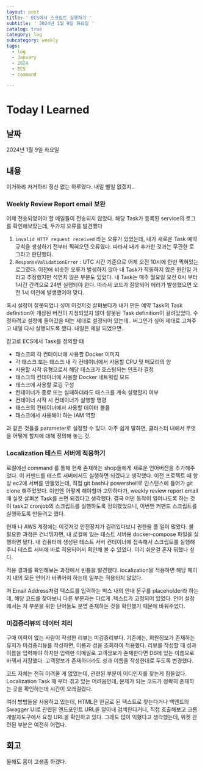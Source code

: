 ```yaml
---
layout: post
title: ' ECS에서 스크립트 실행하기 '
subtitle: ' 2024년 1월 9일 화요일 '
catalog: true
category: log
subcategory: weekly
tags:
  - log
  - January
  - 2024
  - ECS
  - command

---
```


# Today I Learned

## 날짜

2024년 1월 9일 화요일

## 내용

이거하랴 저거하랴 정신 없는 하루였다. 내일 별일 없겠지..

### Weekly Review Report email 보완

어제 전송되었어야 할 메일들이 전송되지 않았다. 해당 Task가 등록된 service의 로그를 확인해보았는데, 두가지 오류를 발견했다

1. `invalid HTTP request received`  라는 오류가 있었는데, 내가 새로운 Task 예약 규칙을 생성하기 전부터 찍혀오던 오류였다. 따라서 내가 추가한 것과는 무관한 로그라고 판단했다.
2. `ResponseValidationError` : UTC 시간 기준으로 어제 오전 10시에 한번 찍혀있는 로그였다. 이전에 비슷한 오류가 발생하지 않아 내 Task가 작동하지 않은 원인일 거라고 추정했지만 석연치 않은 부분도 있었다. 내 Task는 매주 월요일 오전 0시 부터 1시간 간격으로 24번 실행되야 한다. 따라서 코드가 잘못되어 에러가 발생했으면 오전 1시 이전에 발생했어야 맞다. 

혹시 설정이 잘못되었나 싶어 이것저것 살펴보다가 내가 만든 예약 Task의 Task definition이 개정된 버전이 지정되있지 않아 잘못된 Task definition이 걸려있었다. 수정하려고 설정에 들어갔을 때는 제대로 설정되어 있는데.. 버그인가 싶어 제대로 고쳐주고 내일 다시 실행되도록 했다. 내일은 제발 되었으면..

참고로 ECS에서 Task를 정의할 떄

- 태스크의 각 컨테이너에 사용할 Docker 이미지
- 각 태스크 또는 태스크 내 각 컨테이너에서 사용할 CPU 및 메모리의 양
- 사용할 시작 유형으로서 해당 태스크가 호스팅되는 인프라 결정
- 태스크의 컨테이너에 사용할 Docker 네트워킹 모드
- 태스크에 사용할 로깅 구성
- 컨테이너가 종료 또는 실패하더라도 태스크를 계속 실행할지 여부
- 컨테이너 시작 시 컨테이너가 실행할 명령
- 태스크의 컨테이너에서 사용할 데이터 볼륨
- 태스크에서 사용해야 하는 IAM 역할

과 같은 것들을 parameter로 설정할 수 있다. 아주 쉽게 말하면, 클러스터 내에서 무엇을 어떻게 할지에 대해 정의해 놓는 것.

### Localization 테스트 서버에 적용하기

 로컬에선 command 를 통해 현재 존재하는 shop들에게 새로운 언어버전을 추가해주었다. 이 커맨드를 테스트 서버에서도 실행하면 되겠다고 생각했다. 이전 프로젝트 때 항상 ec2에 서버를 만들었는데, 직접 git bash나 powershell로 인스턴스에 들어가 git clone 해주었었다. 이번엔 어떻게 해야할까 고민하다가, weekly review report email때 실컷 살펴본 Task를 쓰면 되겠다고 생각했다. 결국 어떤 동작이 일어나도록 하는 것이 task고 cronjob의 스크립트를 실행하도록 정의했었으니, 이번엔 커맨드 스크립트를 실행하도록 만들려고 했다.

 현재 나 AWS 계정에는 이것저것 안전장치가 걸려있다보니 권한을 풀 일이 많았다. 불필요한 과정은 건너뛰자면, 내 로컬에 있는 테스트 서버용 docker-compose 파일을 실행하면 됐다. 내 컴퓨터에 생성된 테스트 서버 컨테이너에 접속해서 스크립트를 실행해주니 테스트 서버에 바로 적용되어서 확인해 볼 수 있었다. 이리 쉬운걸 혼자 뭐했나 싶다.

 적용 결과를 확인해보는 과정에서 빈틈을 발견했다. localization을 적용하면 해당 페이지 내의 모든 언어가 바뀌어야 하는데 일부는 적용되지 않았다.

저 Email Address처럼 텍스트를 입력하는 박스 내의 안내 문구를 placeholder라 하는데, 해당 코드를 찾아보니 다른 부분과는 다르게 .텍스트가 고정되어 있었다. 언어 설정에서는 저 부분을 위한 단어들도 분명 존재하는 것을 확인했기 때문에 바꿔주었다.

### 미검증리뷰의 데이터 처리

 구매 이력이 없는 사람이 작성한 리뷰는 미검증리뷰다. 기존에는, 회원정보가 존재하는 유저가 미검증리뷰를 작성하면, 이름과 성을 조회하여 적용했다. 리뷰를 작성할 때 성과 이름을 입력해야 하지만 입력한 이메일로 고객정보가 존재한다면 DB에 있는 이름으로 바꿔서 저장했다. 고객정보가 존재하더라도 성과 이름을 작성한대로 두도록 변경했다.

 코드 자체는 전혀 어려울 게 없었는데, 관련된 부분이 어디인지를 찾는게 힘들었다. Localization Task 때 부터 겪고 있는 어려움인데, 문제가 되는 코드가 정확히 존재하는 곳을 확인하는데 시간이 오래걸렸다. 

 여러 방법들을 사용하고 있는데, HTML은 한글로 된 텍스트로 찾는다거나 백엔드의 Swagger UI로 관련된 엔드포인트 URL을 알아내 검색한다거나, 직접 호출해보고 크롬 개발자도구에서 요청 URL을 확인하고 있다. 그래도 많이 익혔다고 생각했는데, 위젯 관련된 부분은 여전히 어렵다.

## 회고

올해도 몸이 고생좀 하겠다.
